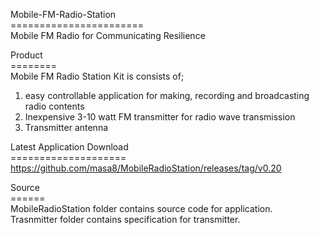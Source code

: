 Mobile-FM-Radio-Station<BR>
=======================<BR>
 Mobile FM Radio for Communicating Resilience<BR>
 
 
 Product<BR>
 ========<BR>
 Mobile FM Radio Station Kit is consists of;<BR>
  1. easy controllable application for making, recording and broadcasting radio contents<BR>
  2. Inexpensive 3-10 watt FM transmitter for radio wave transmission<BR>
  3. Transmitter antenna


 Latest Application Download<BR>
 ====================<BR>
  https://github.com/masa8/MobileRadioStation/releases/tag/v0.20<BR>
 
 Source<BR>
 ======<BR>
 MobileRadioStation folder contains source code for application.<BR>
 Trasnmitter folder contains specification for transmitter.<BR>
 
 

